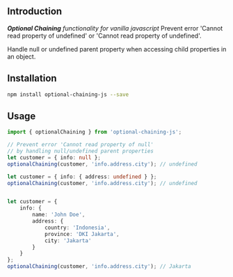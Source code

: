 <!-- [![codecov](https://codecov.io/gh/rimara14/number2fraction/branch/master/graph/badge.svg?token=7PGMPH66IV)](https://codecov.io/gh/rimara14/number2fraction) -->

## Introduction
***Optional Chaining** functionality for vanilla javascript* 
Prevent error 'Cannot read property of undefined' or 'Cannot read property of undefined'.

Handle null or undefined parent property when accessing child properties in an object.

## Installation
```bash
npm install optional-chaining-js --save
```

## Usage
```ts
import { optionalChaining } from 'optional-chaining-js';

// Prevent error 'Cannot read property of null'
// by handling null/undefined parent properties
let customer = { info: null };
optionalChaining(customer, 'info.address.city'); // undefined

let customer = { info: { address: undefined } };
optionalChaining(customer, 'info.address.city'); // undefined


let customer = {
    info: {
        name: 'John Doe',
        address: {
            country: 'Indonesia',
            province: 'DKI Jakarta',
            city: 'Jakarta'
        }
    }
};
optionalChaining(customer, 'info.address.city'); // Jakarta
```
